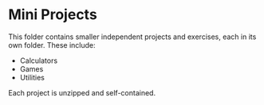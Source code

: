 # Mini Projects

This folder contains smaller independent projects and exercises, each in its own folder. These include:
- Calculators
- Games
- Utilities

Each project is unzipped and self-contained.
